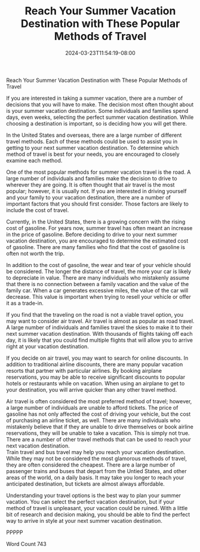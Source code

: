 ﻿---
title: "Reach Your Summer Vacation Destination with These Popular Methods of Travel"
date: 2024-03-23T11:54:19-08:00
description: "Summer Vacations Tips for Web Success"
featured_image: "/images/Summer Vacations.jpg"
tags: ["Summer Vacations"]
---

Reach Your Summer Vacation Destination with These Popular Methods of Travel

If you are interested in taking a summer vacation, there are a number of decisions that you will have to make.  The decision most often thought about is your summer vacation destination.  Some individuals and families spend days, even weeks, selecting the perfect summer vacation destination.  While choosing a destination is important, so is deciding how you will get there.

In the United States and overseas, there are a large number of different travel methods.  Each of these methods could be used to assist you in getting to your next summer vacation destination.  To determine which method of travel is best for your needs, you are encouraged to closely examine each method.  

One of the most popular methods for summer vacation travel is the road.  A large number of individuals and families make the decision to drive to wherever they are going. It is often thought that air travel is the most popular; however, it is usually not.  If you are interested in driving yourself and your family to your vacation destination, there are a number of important factors that you should first consider. Those factors are likely to include the cost of travel.

Currently, in the United States, there is a growing concern with the rising cost of gasoline.  For years now, summer travel has often meant an increase in the price of gasoline. Before deciding to drive to your next summer vacation destination, you are encouraged to determine the estimated cost of gasoline.  There are many families who find that the cost of gasoline is often not worth the trip. 

In addition to the cost of gasoline, the wear and tear of your vehicle should be considered.  The longer the distance of travel, the more your car is likely to depreciate in value. There are many individuals who mistakenly assume that there is no connection between a family vacation and the value of the family car. When a car generates excessive miles, the value of the car will decrease. This value is important when trying to resell your vehicle or offer it as a trade-in.

If you find that the traveling on the road is not a viable travel option, you may want to consider air travel.  Air travel is almost as popular as road travel.  A large number of individuals and families travel the skies to make it to their next summer vacation destination.  With thousands of flights taking off each day, it is likely that you could find multiple flights that will allow you to arrive right at your vacation destination.

If you decide on air travel, you may want to search for online discounts.  In addition to traditional airline discounts, there are many popular vacation resorts that partner with particular airlines. By booking airplane reservations, you may be able to receive significant discounts to popular hotels or restaurants while on vacation. When using an airplane to get to your destination, you will arrive quicker than any other travel method.

Air travel is often considered the most preferred method of travel; however, a large number of individuals are unable to afford tickets. The price of gasoline has not only affected the cost of driving your vehicle, but the cost of purchasing an airline ticket, as well.  There are many individuals who mistakenly believe that if they are unable to drive themselves or book airline reservations, they will be unable to take a vacation.  This is simply not true. There are a number of other travel methods that can be used to reach your next vacation destination.  
Train travel and bus travel may help you reach your vacation destination. While they may not be considered the most glamorous methods of travel, they are often considered the cheapest.  There are a large number of passenger trains and buses that depart from the Untied States, and other areas of the world, on a daily basis.  It may take you longer to reach your anticipated destination, but tickets are almost always affordable.

Understanding your travel options is the best way to plan your summer vacation.  You can select the perfect vacation destination, but if your method of travel is unpleasant, your vacation could be ruined.  With a little bit of research and decision making, you should be able to find the perfect way to arrive in style at your next summer vacation destination.  

PPPPP

Word Count 743

